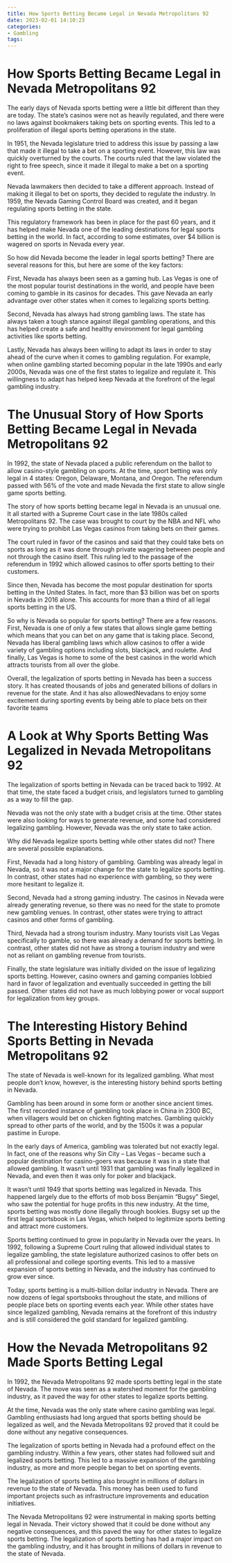 ```yaml
---
title: How Sports Betting Became Legal in Nevada Metropolitans 92 
date: 2023-02-01 14:10:23
categories:
- Gambling
tags:
---
```



#  How Sports Betting Became Legal in Nevada Metropolitans 92 

The early days of Nevada sports betting were a little bit different than they are today. The state’s casinos were not as heavily regulated, and there were no laws against bookmakers taking bets on sporting events. This led to a proliferation of illegal sports betting operations in the state.

In 1951, the Nevada legislature tried to address this issue by passing a law that made it illegal to take a bet on a sporting event. However, this law was quickly overturned by the courts. The courts ruled that the law violated the right to free speech, since it made it illegal to make a bet on a sporting event.

Nevada lawmakers then decided to take a different approach. Instead of making it illegal to bet on sports, they decided to regulate the industry. In 1959, the Nevada Gaming Control Board was created, and it began regulating sports betting in the state.

This regulatory framework has been in place for the past 60 years, and it has helped make Nevada one of the leading destinations for legal sports betting in the world. In fact, according to some estimates, over $4 billion is wagered on sports in Nevada every year.

So how did Nevada become the leader in legal sports betting? There are several reasons for this, but here are some of the key factors:

First, Nevada has always been seen as a gaming hub. Las Vegas is one of the most popular tourist destinations in the world, and people have been coming to gamble in its casinos for decades. This gave Nevada an early advantage over other states when it comes to legalizing sports betting.

Second, Nevada has always had strong gambling laws. The state has always taken a tough stance against illegal gambling operations, and this has helped create a safe and healthy environment for legal gambling activities like sports betting.

Lastly, Nevada has always been willing to adapt its laws in order to stay ahead of the curve when it comes to gambling regulation. For example, when online gambling started becoming popular in the late 1990s and early 2000s, Nevada was one of the first states to legalize and regulate it. This willingness to adapt has helped keep Nevada at the forefront of the legal gambling industry.

#  The Unusual Story of How Sports Betting Became Legal in Nevada Metropolitans 92 
In 1992, the state of Nevada placed a public referendum on the ballot to allow casino-style gambling on sports. At the time, sport betting was only legal in 4 states: Oregon, Delaware, Montana, and Oregon. The referendum passed with 56% of the vote and made Nevada the first state to allow single game sports betting.

The story of how sports betting became legal in Nevada is an unusual one. It all started with a Supreme Court case in the late 1980s called Metropolitans 92. The case was brought to court by the NBA and NFL who were trying to prohibit Las Vegas casinos from taking bets on their games.

The court ruled in favor of the casinos and said that they could take bets on sports as long as it was done through private wagering between people and not through the casino itself. This ruling led to the passage of the referendum in 1992 which allowed casinos to offer sports betting to their customers.

Since then, Nevada has become the most popular destination for sports betting in the United States. In fact, more than $3 billion was bet on sports in Nevada in 2016 alone. This accounts for more than a third of all legal sports betting in the US.

So why is Nevada so popular for sports betting? There are a few reasons. First, Nevada is one of only a few states that allows single game betting which means that you can bet on any game that is taking place. Second, Nevada has liberal gambling laws which allow casinos to offer a wide variety of gambling options including slots, blackjack, and roulette. And finally, Las Vegas is home to some of the best casinos in the world which attracts tourists from all over the globe.

Overall, the legalization of sports betting in Nevada has been a success story. It has created thousands of jobs and generated billions of dollars in revenue for the state. And it has also allowedNevadans to enjoy some excitement during sporting events by being able to place bets on their favorite teams

#  A Look at Why Sports Betting Was Legalized in Nevada Metropolitans 92 

The legalization of sports betting in Nevada can be traced back to 1992. At that time, the state faced a budget crisis, and legislators turned to gambling as a way to fill the gap.

Nevada was not the only state with a budget crisis at the time. Other states were also looking for ways to generate revenue, and some had considered legalizing gambling. However, Nevada was the only state to take action.

Why did Nevada legalize sports betting while other states did not? There are several possible explanations.

First, Nevada had a long history of gambling. Gambling was already legal in Nevada, so it was not a major change for the state to legalize sports betting. In contrast, other states had no experience with gambling, so they were more hesitant to legalize it.

Second, Nevada had a strong gaming industry. The casinos in Nevada were already generating revenue, so there was no need for the state to promote new gambling venues. In contrast, other states were trying to attract casinos and other forms of gambling.

Third, Nevada had a strong tourism industry. Many tourists visit Las Vegas specifically to gamble, so there was already a demand for sports betting. In contrast, other states did not have as strong a tourism industry and were not as reliant on gambling revenue from tourists.

Finally, the state legislature was initially divided on the issue of legalizing sports betting. However, casino owners and gaming companies lobbied hard in favor of legalization and eventually succeeded in getting the bill passed. Other states did not have as much lobbying power or vocal support for legalization from key groups.

#  The Interesting History Behind Sports Betting in Nevada Metropolitans 92 

The state of Nevada is well-known for its legalized gambling. What most people don’t know, however, is the interesting history behind sports betting in Nevada.

Gambling has been around in some form or another since ancient times. The first recorded instance of gambling took place in China in 2300 BC, when villagers would bet on chicken fighting matches. Gambling quickly spread to other parts of the world, and by the 1500s it was a popular pastime in Europe.

In the early days of America, gambling was tolerated but not exactly legal. In fact, one of the reasons why Sin City – Las Vegas – became such a popular destination for casino-goers was because it was in a state that allowed gambling. It wasn’t until 1931 that gambling was finally legalized in Nevada, and even then it was only for poker and blackjack.

It wasn’t until 1949 that sports betting was legalized in Nevada. This happened largely due to the efforts of mob boss Benjamin “Bugsy” Siegel, who saw the potential for huge profits in this new industry. At the time, sports betting was mostly done illegally through bookies. Bugsy set up the first legal sportsbook in Las Vegas, which helped to legitimize sports betting and attract more customers.

Sports betting continued to grow in popularity in Nevada over the years. In 1992, following a Supreme Court ruling that allowed individual states to legalize gambling, the state legislature authorized casinos to offer bets on all professional and college sporting events. This led to a massive expansion of sports betting in Nevada, and the industry has continued to grow ever since.

Today, sports betting is a multi-billion dollar industry in Nevada. There are now dozens of legal sportsbooks throughout the state, and millions of people place bets on sporting events each year. While other states have since legalized gambling, Nevada remains at the forefront of this industry and is still considered the gold standard for legalized gambling.

#  How the Nevada Metropolitans 92 Made Sports Betting Legal

In 1992, the Nevada Metropolitans 92 made sports betting legal in the state of Nevada. The move was seen as a watershed moment for the gambling industry, as it paved the way for other states to legalize sports betting.

At the time, Nevada was the only state where casino gambling was legal. Gambling enthusiasts had long argued that sports betting should be legalized as well, and the Nevada Metropolitans 92 proved that it could be done without any negative consequences.

The legalization of sports betting in Nevada had a profound effect on the gambling industry. Within a few years, other states had followed suit and legalized sports betting. This led to a massive expansion of the gambling industry, as more and more people began to bet on sporting events.

The legalization of sports betting also brought in millions of dollars in revenue to the state of Nevada. This money has been used to fund important projects such as infrastructure improvements and education initiatives.

The Nevada Metropolitans 92 were instrumental in making sports betting legal in Nevada. Their victory showed that it could be done without any negative consequences, and this paved the way for other states to legalize sports betting. The legalization of sports betting has had a major impact on the gambling industry, and it has brought in millions of dollars in revenue to the state of Nevada.